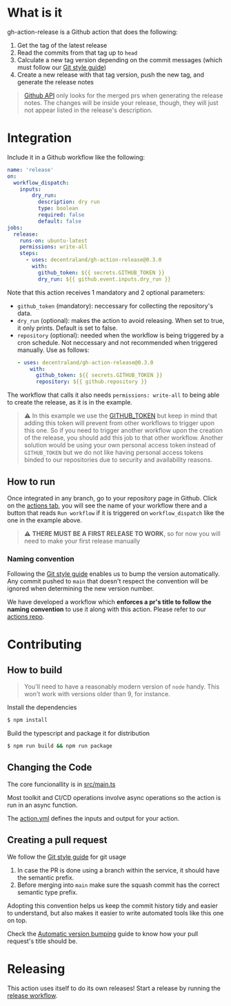 # What is it

gh-action-release is a Github action that does the following:

1. Get the tag of the latest release
2. Read the commits from that tag up to `head`
3. Calculate a new tag version depending on the commit messages (which must follow our [Git style guide](https://github.com/decentraland/adr/blob/main/docs/ADR-6-git-style-guide.md))
4. Create a new release with that tag version, push the new tag, and generate the release notes

> [Github API](https://docs.github.com/en/rest/releases/releases#create-a-release) only looks for the merged prs when generating the release notes. The changes will be inside your release, though, they will just not appear listed in the release's description.

# Integration

Include it in a Github workflow like the following:

```yaml
name: 'release'
on:
  workflow_dispatch:
    inputs:
        dry_run:
          description: dry run
          type: boolean
          required: false
          default: false
jobs:
  release:
    runs-on: ubuntu-latest
    permissions: write-all
    steps:
      - uses: decentraland/gh-action-release@0.3.0
        with:
          github_token: ${{ secrets.GITHUB_TOKEN }}
          dry_run: ${{ github.event.inputs.dry_run }}
```

Note that this action receives 1 mandatory and 2 optional parameters:
- `github_token` (mandatory): neccessary for collecting the repository's data.
- `dry_run` (optional): makes the action to avoid releasing. When set to true, it only prints. Default is set to false.
- `repository` (optional): needed when the workflow is being triggered by a cron schedule. Not neccessary and not recommended when triggered manually. Use as follows:
  ```yaml
  - uses: decentraland/gh-action-release@0.3.0
      with:
        github_token: ${{ secrets.GITHUB_TOKEN }}
        repository: ${{ github.repository }}
  ```

The workflow that calls it also needs `permissions: write-all` to being able to create the release, as it is in the example.

> :warning: In this example we use the [GITHUB_TOKEN](https://docs.github.com/en/actions/security-guides/automatic-token-authentication) but keep in mind that adding this token will prevent from other workflows to trigger upon this one. So if you need to trigger another workflow upon the creation of the release, you should add this job to that other workflow. Another solution would be using your own personal access token instead of `GITHUB_TOKEN` but we do not like having personal access tokens binded to our repositories due to security and availability reasons.

## How to run

Once integrated in any branch, go to your repository page in Github. Click on the [actions tab](https://github.com/decentraland/gh-action-release/actions), you will see the name of your workflow there and a button that reads `Run workflow` if it is triggered on `workflow_dispatch` like the one in the example above.

> :warning: **THERE MUST BE A FIRST RELEASE TO WORK**, so for now you will need to make your first release manually

### Naming convention

Following the [Git style guide](https://github.com/decentraland/adr/blob/main/docs/ADR-6-git-style-guide.md) enables us to bump the version automatically. Any commit pushed to `main` that doesn't respect the convention will be ignored when determining the new version number.

We have developed a workflow which **enforces a pr's title to follow the naming convention** to use it along with this action. Please refer to our [actions repo](https://github.com/decentraland/actions).

# Contributing

## How to build

> You'll need to have a reasonably modern version of `node` handy. This won't work with versions older than 9, for instance.

Install the dependencies  
```bash
$ npm install
```

Build the typescript and package it for distribution
```bash
$ npm run build && npm run package
```

## Changing the Code

The core funcionallity is in [src/main.ts](https://github.com/decentraland/gh-action-release/blob/main/src/main.ts)

Most toolkit and CI/CD operations involve async operations so the action is run in an async function.

The [action.yml](https://github.com/decentraland/gh-action-release/blob/main/action.yml) defines the inputs and output for your action.

## Creating a pull request

We follow the [Git style guide](https://github.com/decentraland/adr/blob/main/docs/ADR-6-git-style-guide.md) for git usage

1. In case the PR is done using a branch within the service, it should have the semantic prefix.
2. Before merging into `main` make sure the squash commit has the correct semantic type prefix.

Adopting this convention helps us keep the commit history tidy and easier to understand, but also makes it easier to write automated tools like this one on top.

Check the [Automatic version bumping]([AUTOMATIC_VERSION_BUMPING.md](https://github.com/decentraland/catalyst/blob/main/docs/AUTOMATIC_VERSION_BUMPING.md)) guide to know how your pull request's title should be.


# Releasing

This action uses itself to do its own releases! Start a release by running the [release workflow](https://github.com/decentraland/gh-action-release/actions/workflows/release.yml).
